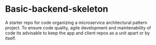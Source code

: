 # Basic-backend-skeleton
A starter repo for code organizing a microservice architectural pattern project. To ensure code quality, agile development and maintenability of code its advisable to keep the app and client repos as a unit apart or by itself.